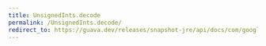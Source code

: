 ```yaml
---
title: UnsignedInts.decode
permalink: /UnsignedInts.decode/
redirect_to: https://guava.dev/releases/snapshot-jre/api/docs/com/google/common/primitives/UnsignedInts.html#decode-java.lang.String-
---
```

